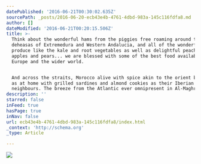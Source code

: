 ```yaml
---
datePublished: '2016-06-21T00:30:02.635Z'
sourcePath: _posts/2016-06-20-ecb43e4b-4761-4dbd-983a-145c116fdfa8.md
author: []
dateModified: '2016-06-21T00:20:15.506Z'
title: >-
  Think about the wonderful hams from the piggies free roaming around the
  deheasas of Extremedura and Western Andalucia, and all of the wonderful
  produce like the kale and root vegetables as well as delightful peaches,
  apples and pears... we are blessed with some of the best food available in
  Europe and the wider world.


  And across the straits, Morocco alive with spice akin to the orient but just
  as at home with grilled sardines and almond cookies as their Iberian
  neighbours. The breeze from the Atlantic ever omnipresent in Al-Maghreb
description: ''
starred: false
inFeed: true
hasPage: true
inNav: false
url: ecb43e4b-4761-4dbd-983a-145c116fdfa8/index.html
_context: 'http://schema.org'
_type: Article

---
```

![](https://imgflo.herokuapp.com/graph/vahj1ThiexotieMo/d9617f08e4e03576f57883930a95f526/croprotate.jpg?cropheight=3649&cropwidth=5472&degrees=0&input=https%3A%2F%2Fthe-grid-user-content.s3-us-west-2.amazonaws.com%2F3fbf2740-c0c2-4099-934f-d9c06601a738.jpg&x=0&y=0)